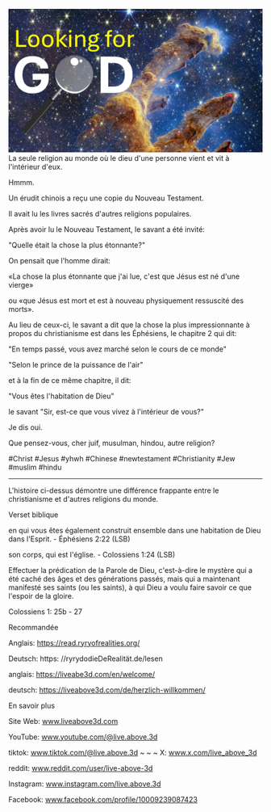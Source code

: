 ![Video cover image](../cover.jpg)
La seule religion au monde où le dieu d'une personne vient et vit à l'intérieur d'eux.

Hmmm.

Un érudit chinois a reçu une copie du Nouveau Testament.

Il avait lu les livres sacrés d'autres religions populaires.

Après avoir lu le Nouveau Testament, le savant a été invité:

"Quelle était la chose la plus étonnante?"

On pensait que l'homme dirait:

«La chose la plus étonnante que j'ai lue, c'est que Jésus est né d'une vierge»

ou «que Jésus est mort et est à nouveau physiquement ressuscité des morts».

Au lieu de ceux-ci, le savant a dit que la chose la plus impressionnante à propos du christianisme est dans les Éphésiens, le chapitre 2 qui dit:

"En temps passé, vous avez marché selon le cours de ce monde"

"Selon le prince de la puissance de l'air"

et à la fin de ce même chapitre, il dit:

"Vous êtes l'habitation de Dieu"

le savant "Sir, est-ce que vous vivez à l'intérieur de vous?"

Je dis oui.

Que pensez-vous, cher juif, musulman, hindou, autre religion?

#Christ #Jesus #yhwh #Chinese #newtestament #Christianity #Jew #muslim #hindu

---

L'histoire ci-dessus démontre une différence frappante entre le christianisme et d'autres religions du monde.


Verset biblique

en qui vous êtes également construit ensemble dans une habitation de Dieu dans l'Esprit. - Éphésiens 2:22 (LSB)


son corps, qui est l'église. - Colossiens 1:24 (LSB)

Effectuer la prédication de la Parole de Dieu, c'est-à-dire le mystère qui a été caché des âges et des générations passés, mais qui a maintenant manifesté ses saints (ou les saints), à qui Dieu a voulu faire savoir ce que l'espoir de la gloire.

Colossiens 1: 25b - 27


Recommandée

Anglais: https://read.ryryofrealities.org/

Deutsch: https: //ryrydodieDeRealität.de/lesen

anglais: https://liveabe3d.com/en/welcome/

deutsch: https://liveabove3d.com/de/herzlich-willkommen/


En savoir plus

Site Web: www.liveabove3d.com

YouTube: www.youtube.com/@live.above.3d

tiktok: www.tiktok.com/@live.above.3d ~ ~ ~ X: www.x.com/live_above_3d

reddit: www.reddit.com/user/live-above-3d

Instagram: www.instagram.com/live.above.3d

Facebook: www.facebook.com/profile/10009239087423




